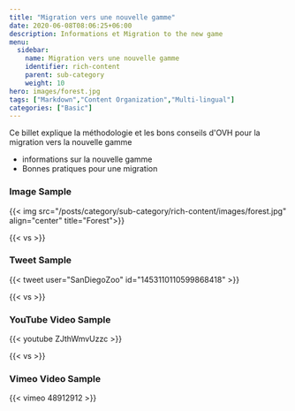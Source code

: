 ```yaml
---
title: "Migration vers une nouvelle gamme"
date: 2020-06-08T08:06:25+06:00
description: Informations et Migration to the new game
menu:
  sidebar:
    name: Migration vers une nouvelle gamme
    identifier: rich-content
    parent: sub-category
    weight: 10
hero: images/forest.jpg
tags: ["Markdown","Content Organization","Multi-lingual"]
categories: ["Basic"]
---
```


Ce billet explique la méthodologie et les bons conseils d'OVH pour la migration vers la nouvelle gamme

- informations sur la nouvelle gamme
- Bonnes pratiques pour une migration

### Image Sample

{{< img src="/posts/category/sub-category/rich-content/images/forest.jpg" align="center" title="Forest">}}

{{< vs >}}

### Tweet Sample

{{< tweet user="SanDiegoZoo" id="1453110110599868418" >}}

{{< vs >}}

### YouTube Video Sample

{{< youtube ZJthWmvUzzc >}}

{{< vs >}}

### Vimeo Video Sample

{{< vimeo 48912912 >}}
